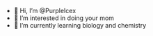 - 👋 Hi, I’m @PurpleIcex
- 👀 I’m interested in doing your mom
- 🌱 I’m currently learning biology and chemistry
